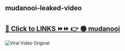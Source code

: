 
 ## mudanooi-leaked-video 

# <h2><a href="https://clipsfans.com/mudanooi&ref=git">🔗 Click to LINKS ⏩⏩ 👉 🟢 mudanooi </a></h2>

<a href="https://clipsfans.com/mudanooi&ref=git" rel="nofollow" data-target="animated-image.originalLink"><img src="https://i.ibb.co.com/xMMVF88/686577567.gif" alt="Viral Video Original" style="max-width: 100%; display: inline-block;" data-target="animated-image.originalImage"></a>
